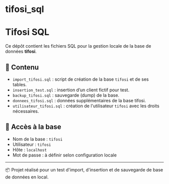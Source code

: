 # tifosi_sql
# Tifosi SQL

Ce dépôt contient les fichiers SQL pour la gestion locale de la base de données **tifosi**.

## 📂 Contenu

- `import_tifosi.sql` : script de création de la base `tifosi` et de ses tables.
- `insertion_test.sql` : insertion d’un client fictif pour test.
- `backup_tifosi.sql` : sauvegarde (dump) de la base.
- `donnees_tifosi.sql` : données supplémentaires de la base tifosi.
- `utilisateur_tifosi.sql` : création de l'utilisateur `tifosi` avec les droits nécessaires.

## 🔐 Accès à la base

- Nom de la base : `tifosi`
- Utilisateur : `tifosi`
- Hôte : `localhost`
- Mot de passe : à définir selon configuration locale

---

📦 Projet réalisé pour un test d'import, d'insertion et de sauvegarde de base de données en local.
